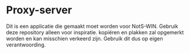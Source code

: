 # Proxy-server

Dit is een applicatie die gemaakt moet worden voor NotS-WIN. Gebruik deze repository alleen voor inspiratie. kopiëren en plakken zal opgemerkt worden en kan misschien verkeerd zijn. Gebruik dit dus op eigen verantwoording.
